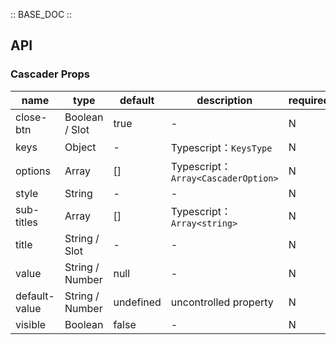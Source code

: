 :: BASE_DOC ::

## API
### Cascader Props

name | type | default | description | required
-- | -- | -- | -- | --
close-btn | Boolean / Slot | true | \- | N
keys | Object | - | Typescript：`KeysType` | N
options | Array | [] | Typescript：`Array<CascaderOption>` | N
style | String | - | \- | N
sub-titles | Array | [] | Typescript：`Array<string>` | N
title | String / Slot | - | \- | N
value | String / Number | null | \- | N
default-value | String / Number | undefined | uncontrolled property | N
visible | Boolean | false | \- | N
